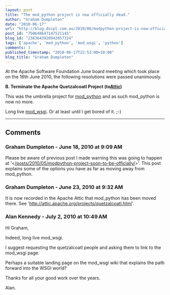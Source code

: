 ```yaml
---
layout: post
title: "The mod_python project is now officially dead."
author: "Graham Dumpleton"
date: "2010-06-17"
url: "http://blog.dscpl.com.au/2010/06/modpython-project-is-now-officially.html"
post_id: "750648647147521145"
blog_id: "2363643920942057324"
tags: ['apache', 'mod_python', 'mod_wsgi', 'python']
comments: 3
published_timestamp: "2010-06-17T22:53:00+10:00"
blog_title: "Graham Dumpleton"
---
```


At the Apache Software Foundation June board meeting which took place on the 16th June 2010, the following resolutions were passed unanimously.

**B. Terminate the Apache Quetzalcoatl Project \(to[Attic](http://attic.apache.org/)\)**   


This was the umbrella project for [mod\_python](http://www.modpython.org) and as such mod\_python is now no more.

Long live [mod\_wsgi](http://www.modwsgi.org). Or at least until I get bored of it. ;-\)

---

## Comments

### Graham Dumpleton - June 18, 2010 at 9:09 AM

Please be aware of previous post I made warning this was going to happen at '<[/posts/2010/05/modpython-project-soon-to-be-officially/](/posts/2010/05/modpython-project-soon-to-be-officially/)>'. This post explains some of the options you have as far as moving away from mod\_python.

### Graham Dumpleton - June 23, 2010 at 9:32 AM

It is now recorded in the Apache Attic that mod\_python has been moved there. See 'http://attic.apache.org/projects/quetzalcoatl.html'.

### Alan Kennedy - July 2, 2010 at 10:49 AM

Hi Graham,  
  
Indeed, long live mod\_wsgi.  
  
I suggest requesting the quetzalcoatl people and asking them to link to the mod\_wsgi page.  
  
Perhaps a suitable landing page on the mod\_wsgi wiki that explains the path forward into the WSGI world?  
  
Thanks for all your good work over the years.  
  
Alan.

